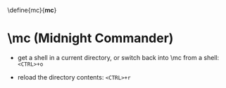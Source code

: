 
\define{mc}{__mc__}
# \mc __(Midnight Commander)__

+ get a shell in a current directory, or switch back into \mc from a shell: `<CTRL>+o`

+ reload the directory contents: `<CTRL>+r`
